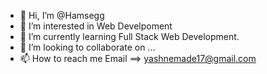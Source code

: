 - 👋 Hi, I’m @Hamsegg
- 👀 I’m interested in Web Develpoment
- 🌱 I’m currently learning Full Stack Web Development.
- 💞️ I’m looking to collaborate on ...
- 📫 How to reach me Email ==> yashnemade17@gmail.com

<!---
Hamsegg/Hamsegg is a ✨ special ✨ repository because its `README.md` (this file) appears on your GitHub profile.
You can click the Preview link to take a look at your changes.
--->
